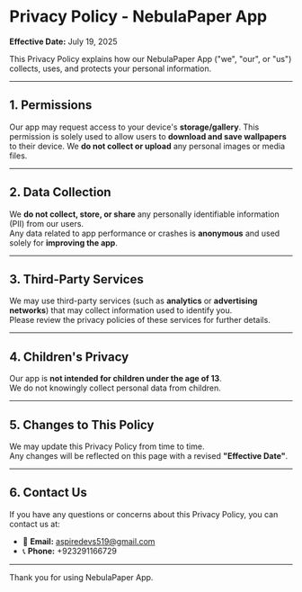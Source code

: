 # Privacy Policy -  NebulaPaper App

**Effective Date:** July 19, 2025

This Privacy Policy explains how our NebulaPaper App ("we", "our", or "us") collects, uses, and protects your personal information.

---

## 1. Permissions

Our app may request access to your device's **storage/gallery**. This permission is solely used to allow users to **download and save wallpapers** to their device. We **do not collect or upload** any personal images or media files.

---

## 2. Data Collection

We **do not collect, store, or share** any personally identifiable information (PII) from our users.  
Any data related to app performance or crashes is **anonymous** and used solely for **improving the app**.

---

## 3. Third-Party Services

We may use third-party services (such as **analytics** or **advertising networks**) that may collect information used to identify you.  
Please review the privacy policies of these services for further details.

---

## 4. Children's Privacy

Our app is **not intended for children under the age of 13**.  
We do not knowingly collect personal data from children.

---

## 5. Changes to This Policy

We may update this Privacy Policy from time to time.  
Any changes will be reflected on this page with a revised **"Effective Date"**.

---

## 6. Contact Us

If you have any questions or concerns about this Privacy Policy, you can contact us at:

- 📧 **Email:** [aspiredevs519@gmail.com](mailto:aspiredevs519@gmail.com)  
- 📞 **Phone:** +923291166729

---

Thank you for using NebulaPaper App.
